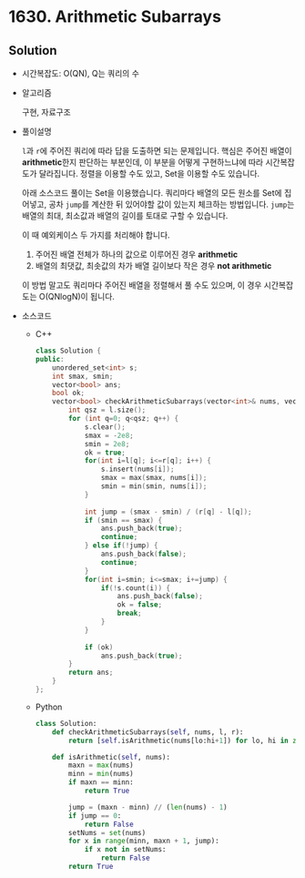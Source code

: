 # 1630. Arithmetic Subarrays

## Solution

- 시간복잡도: O(QN), Q는 쿼리의 수

- 알고리즘

  구현, 자료구조

- 풀이설명

  `l`과 `r`에 주어진 쿼리에 따라 답을 도출하면 되는 문제입니다. 핵심은 주어진 배열이 **arithmetic**한지 판단하는 부분인데, 이 부분을 어떻게 구현하느냐에 따라 시간복잡도가 달라집니다. 정렬을 이용할 수도 있고, Set을 이용할 수도 있습니다.

  아래 소스코드 풀이는 Set을 이용했습니다. 쿼리마다 배열의 모든 원소를 Set에 집어넣고, 공차 `jump`를 계산한 뒤 있어야할 값이 있는지 체크하는 방법입니다. `jump`는 배열의 최대, 최소값과 배열의 길이를 토대로 구할 수 있습니다.

  이 때 예외케이스 두 가지를 처리해야 합니다.

  1. 주어진 배열 전체가 하나의 값으로 이루어진 경우 **arithmetic**
  2. 배열의 최댓값, 최솟값의 차가 배열 길이보다 작은 경우 **not arithmetic**

  이 방법 말고도 쿼리마다 주어진 배열을 정렬해서 풀 수도 있으며, 이 경우 시간복잡도는 O(QNlogN)이 됩니다.

- 소스코드

  - C++

    ```C++
    class Solution {
    public:
        unordered_set<int> s;
        int smax, smin;
        vector<bool> ans;
        bool ok;
        vector<bool> checkArithmeticSubarrays(vector<int>& nums, vector<int>& l, vector<int>& r) {
            int qsz = l.size();
            for (int q=0; q<qsz; q++) {
                s.clear();
                smax = -2e8;
                smin = 2e8;
                ok = true;
                for(int i=l[q]; i<=r[q]; i++) {
                    s.insert(nums[i]);
                    smax = max(smax, nums[i]);
                    smin = min(smin, nums[i]);
                }
                
                int jump = (smax - smin) / (r[q] - l[q]);
                if (smin == smax) {
                    ans.push_back(true);
                    continue;
                } else if(!jump) {
                    ans.push_back(false);
                    continue;
                }
                for(int i=smin; i<=smax; i+=jump) {
                    if(!s.count(i)) {
                        ans.push_back(false);
                        ok = false;
                        break;
                    }
                }
                
                if (ok)
                    ans.push_back(true);
            }
            return ans;
        }
    };
    ```

  - Python

    ```python
    class Solution:
        def checkArithmeticSubarrays(self, nums, l, r):
            return [self.isArithmetic(nums[lo:hi+1]) for lo, hi in zip(l, r)]
    
        def isArithmetic(self, nums):
            maxn = max(nums)
            minn = min(nums)
            if maxn == minn:
                return True
    
            jump = (maxn - minn) // (len(nums) - 1)
            if jump == 0:
                return False
            setNums = set(nums)
            for x in range(minn, maxn + 1, jump):
                if x not in setNums:
                    return False
            return True
    ```

    